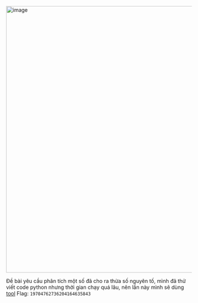 <img width="725" alt="image" src="https://github.com/Vanmaxohp/EHC_Challenge_CryptoHack/assets/90485791/49371e65-8031-4775-af57-71ccb3faed7a">

Đề bài yêu cầu phân tích một số đã cho ra thừa số nguyên tố, mình đã thử viết code python nhưng thời gian chạy quá lâu, nên lần này mình sẽ dùng [tool](http://factordb.com/index.php?query=510143758735509025530880200653196460532653147)
Flag: `19704762736204164635843`
